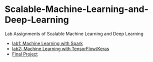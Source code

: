# Scalable-Machine-Learning-and-Deep-Learning
Lab Assignments of Scalable Machine Learning and Deep Learning
* [lab1: Machine Learning with Spark](https://github.com/yizhanyang/Scalable-Machine-Learning-and-Deep-Learning/blob/master/lab1/lab1_sparkml.ipynb)
* [lab2: Machine Learning with TensorFlow/Keras](https://github.com/yizhanyang/Scalable-Machine-Learning-and-Deep-Learning/blob/master/lab2/lab2.ipynb)
* [Final Project](https://github.com/yizhanyang/Scalable-Machine-Learning-and-Deep-Learning/blob/master/Project/Project_toxicity_classificarion_final.ipynb)
